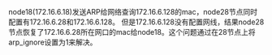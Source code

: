 node18(172.16.6.18)发送ARP给网络查询172.16.6.128的mac，node28节点同时配置有172.16.6.28和172.16.6.128。
但是172.16.6.128没有配置网线，结果node28节点恢复了172.16.6.28所在网口的mac给node18。这个问题通过在28节点上将arp_ignore设置为1来解决。
